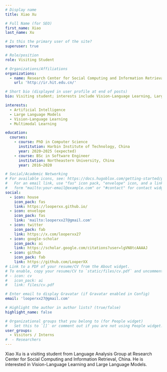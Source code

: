 ```yaml
---
# Display name
title: Xiao Xu

# Full Name (for SEO)
first_name: Xiao
last_name: Xu

# Is this the primary user of the site?
superuser: true

# Role/position
role: Visiting Student

# Organizations/Affiliations
organizations:
  - name: Research Center for Social Computing and Information Retrieval, Harbin Institute of Technology
    url: 'http://ir.hit.edu.cn/'

# Short bio (displayed in user profile at end of posts)
bio: Visiting student; interests include Vision-Language Learning, Large Language Models. 

interests:
  - Artificial Intelligence
  - Large Language Models
  - Vision-Language Learning
  - Multimodal Learning

education:
  courses:
    - course: PhD in Computer Science
      institution: Harbin Institute of Technology, China
      year: 2020~2025 (expected)
    - course: BSc in Software Engineer
      institution: Northeastern University, China
      year: 2016~2020

# Social/Academic Networking
# For available icons, see: https://docs.hugoblox.com/getting-started/page-builder/#icons
#   For an email link, use "fas" icon pack, "envelope" icon, and a link in the
#   form "mailto:your-email@example.com" or "#contact" for contact widget.
social:
  - icon: house
    icon_pack: fas
    link: https://looperxx.github.io/
  - icon: envelope
    icon_pack: fas
    link: 'mailto:looperxx27@gmail.com'
  - icon: twitter
    icon_pack: fab
    link: https://x.com/looperxx27
  - icon: google-scholar
    icon_pack: ai
    link: https://scholar.google.com/citations?user=lgVN8tcAAAAJ
  - icon: github
    icon_pack: fab
    link: https://github.com/LooperXX
# Link to a PDF of your resume/CV from the About widget.
# To enable, copy your resume/CV to `static/files/cv.pdf` and uncomment the lines below.
# - icon: cv
#   icon_pack: ai
#   link: files/cv.pdf

# Enter email to display Gravatar (if Gravatar enabled in Config)
email: 'looperxx27@gmail.com'

# Highlight the author in author lists? (true/false)
highlight_name: false

# Organizational groups that you belong to (for People widget)
#   Set this to `[]` or comment out if you are not using People widget.
user_groups:
  - Visitors / Interns
#  - Researchers
---
```


Xiao Xu is a visiting student from Language Analysis Group at Research Center for Social Computing and Information Retrieval, China. He is interested in Vision-Language Learning and Large Language Models.
